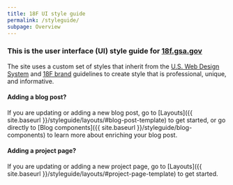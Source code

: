 ```yaml
---
title: 18F UI style guide
permalink: /styleguide/
subpage: Overview
---
```


### This is the user interface (UI) style guide for [18f.gsa.gov](18f.gsa.gov)

The site uses a custom set of styles that inherit from the [U.S. Web Design System](https://designsystem.digital.gov/) and [18F brand](https://brand.18f.gov) guidelines to create style that is professional, unique, and informative.

#### Adding a blog post?

If you are updating or adding a new blog post, go to [Layouts]({{ site.baseurl }}/styleguide/layouts/#blog-post-template) to get started, or go directly to [Blog components]({{ site.baseurl }}/styleguide/blog-components) to learn more about enriching your blog post.

#### Adding a project page?

If you are updating or adding a new project page, go to [Layouts]({{ site.baseurl }}/styleguide/layouts/#project-page-template) to get started.